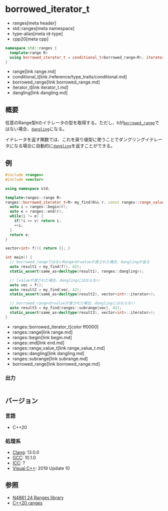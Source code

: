 # borrowed_iterator_t
* ranges[meta header]
* std::ranges[meta namespace]
* type-alias[meta id-type]
* cpp20[meta cpp]

```cpp
namespace std::ranges {
  template<range R>
  using borrowed_iterator_t = conditional_t<borrowed_range<R>, iterator_t<R>, dangling>;
}
```
* range[link range.md]
* conditional_t[link /reference/type_traits/conditional.md]
* borrowed_range[link borrowed_range.md]
* iterator_t[link iterator_t.md]
* dangling[link dangling.md]

## 概要
任意のRange型`R`のイテレータの型を取得する。ただし、`R`が[`borrowed_range`](borrowed_range.md)ではない場合、[`dangling`](dangling.md)になる。

イテレータを返す関数では、これを戻り値型に使うことでダングリングイテレータになる場合に自動的に[`dangling`](dangling.md)を返すことができる。

## 例
```cpp example
#include <ranges>
#include <vector>

using namespace std;

template<ranges::range R>
ranges::borrowed_iterator_t<R> my_find(R&& r, const ranges::range_value_t<R>& v) {
  auto i = ranges::begin(r);
  auto e = ranges::end(r);
  while(i != e) {
    if(*i == v) return i;
    ++i;
  }
  return e;
}

vector<int> f(){ return {}; }

int main() {
  // borrowed_rangeではないRangeのrvalueが渡された場合、danglingが返る
  auto result1 = my_find(f(), 42);
  static_assert(same_as<decltype(result1), ranges::dangling>);

  // lvalueが渡された場合、danglingにはならない
  auto vec = f();
  auto result2 = my_find(vec, 42);
  static_assert(same_as<decltype(result2), vector<int>::iterator>);

  // borrowed_rangeのrvalueが渡された場合、danglingにはならない
  auto result3 = my_find(ranges::subrange{vec}, 42);
  static_assert(same_as<decltype(result3), vector<int>::iterator>);
}
```
* ranges::borrowed_iterator_t[color ff0000]
* ranges::range[link range.md]
* ranges::begin[link begin.md]
* ranges::end[link end.md]
* ranges::range_value_t[link range_value_t.md]
* ranges::dangling[link dangling.md]
* ranges::subrange[link subrange.md]
* borrowed_range[link borrowed_range.md]

### 出力
```
```

## バージョン
### 言語
- C++20

### 処理系
- [Clang](/implementation.md#clang): 13.0.0
- [GCC](/implementation.md#gcc): 10.1.0
- [ICC](/implementation.md#icc): ?
- [Visual C++](/implementation.md#visual_cpp): 2019 Update 10

## 参照
- [N4861 24 Ranges library](https://timsong-cpp.github.io/cppwp/n4861/ranges)
- [C++20 ranges](https://techbookfest.org/product/5134506308665344)

